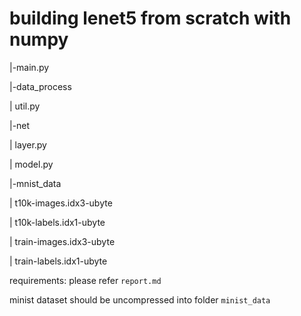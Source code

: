 # building lenet5 from scratch with numpy

|-main.py

|-data_process

|	util.py

|-net

|	layer.py

|	model.py

|-mnist_data

|	t10k-images.idx3-ubyte

|	t10k-labels.idx1-ubyte

|	train-images.idx3-ubyte

|	train-labels.idx1-ubyte

requirements: please refer `report.md`

minist dataset should be uncompressed into folder `minist_data`
